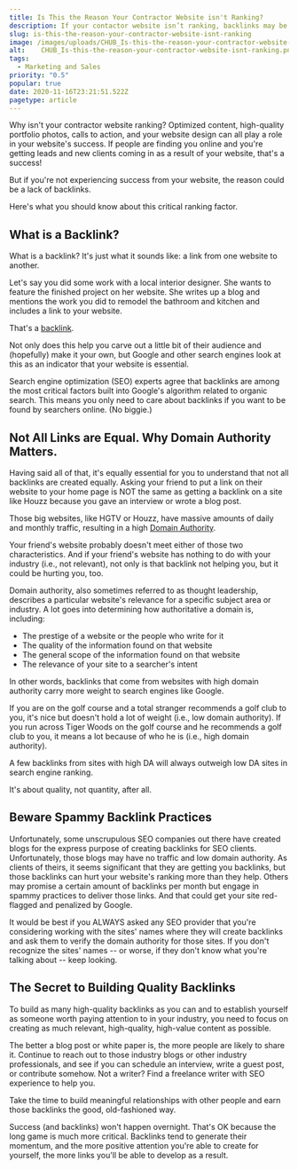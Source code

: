 ```yaml
---
title: Is This the Reason Your Contractor Website isn't Ranking?
description: If your contactor website isn’t ranking, backlinks may be to blame. Discover how to get more high-quality links to your contractor website.
slug: is-this-the-reason-your-contractor-website-isnt-ranking
image: /images/uploads/CHUB_Is-this-the-reason-your-contractor-website-isnt-ranking.png
alt: 	CHUB_Is-this-the-reason-your-contractor-website-isnt-ranking.png
tags:
  - Marketing and Sales
priority: "0.5"
popular: true
date: 2020-11-16T23:21:51.522Z
pagetype: article
---
```


Why isn't your contractor website ranking? Optimized content, high-quality portfolio photos, calls to action, and your website design can all play a role in your website's success. If people are finding you online and you're getting leads and new clients coming in as a result of your website, that's a success!

But if you're not experiencing success from your website, the reason could be a lack of backlinks.

Here's what you should know about this critical ranking factor.

What is a Backlink?
-------------------

What is a backlink? It's just what it sounds like: a link from one website to another.

Let's say you did some work with a local interior designer. She wants to feature the finished project on her website. She writes up a blog and mentions the work you did to remodel the bathroom and kitchen and includes a link to your website.

That's a [backlink](https://moz.com/learn/seo/links-link-building).

Not only does this help you carve out a little bit of their audience and (hopefully) make it your own, but Google and other search engines look at this as an indicator that your website is essential.

Search engine optimization (SEO) experts agree that backlinks are among the most critical factors built into Google's algorithm related to organic search. This means you only need to care about backlinks if you want to be found by searchers online. (No biggie.)

Not All Links are Equal. Why Domain Authority Matters.
------------------------------------------------------

Having said all of that, it's equally essential for you to understand that not all backlinks are created equally. Asking your friend to put a link on their website to your home page is NOT the same as getting a backlink on a site like Houzz because you gave an interview or wrote a blog post.

Those big websites, like HGTV or Houzz, have massive amounts of daily and monthly traffic, resulting in a high [Domain Authority](https://moz.com/learn/seo/domain-authority).

Your friend's website probably doesn't meet either of those two characteristics. And if your friend's website has nothing to do with your industry (i.e., not relevant), not only is that backlink not helping you, but it could be hurting you, too.

Domain authority, also sometimes referred to as thought leadership, describes a particular website's relevance for a specific subject area or industry. A lot goes into determining how authoritative a domain is, including:

*   The prestige of a website or the people who write for it
*   The quality of the information found on that website
*   The general scope of the information found on that website
*   The relevance of your site to a searcher's intent

In other words, backlinks that come from websites with high domain authority carry more weight to search engines like Google.

If you are on the golf course and a total stranger recommends a golf club to you, it's nice but doesn't hold a lot of weight (i.e., low domain authority). If you run across Tiger Woods on the golf course and he recommends a golf club to you, it means a lot because of who he is (i.e., high domain authority).

A few backlinks from sites with high DA will always outweigh low DA sites in search engine ranking.

It's about quality, not quantity, after all.

Beware Spammy Backlink Practices
--------------------------------

Unfortunately, some unscrupulous SEO companies out there have created blogs for the express purpose of creating backlinks for SEO clients. Unfortunately, those blogs may have no traffic and low domain authority. As clients of theirs, it seems significant that they are getting you backlinks, but those backlinks can hurt your website's ranking more than they help. Others may promise a certain amount of backlinks per month but engage in spammy practices to deliver those links. And that could get your site red-flagged and penalized by Google.

It would be best if you ALWAYS asked any SEO provider that you're considering working with the sites' names where they will create backlinks and ask them to verify the domain authority for those sites. If you don't recognize the sites' names -- or worse, if they don't know what you're talking about -- keep looking.

The Secret to Building Quality Backlinks
----------------------------------------

To build as many high-quality backlinks as you can and to establish yourself as someone worth paying attention to in your industry, you need to focus on creating as much relevant, high-quality, high-value content as possible.

The better a blog post or white paper is, the more people are likely to share it. Continue to reach out to those industry blogs or other industry professionals, and see if you can schedule an interview, write a guest post, or contribute somehow. Not a writer? Find a freelance writer with SEO experience to help you.

Take the time to build meaningful relationships with other people and earn those backlinks the good, old-fashioned way.

Success (and backlinks) won't happen overnight. That's OK because the long game is much more critical. Backlinks tend to generate their momentum, and the more positive attention you're able to create for yourself, the more links you'll be able to develop as a result.
